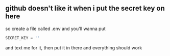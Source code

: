 ## github doesn't like it when i put the secret key on here

so create a file called .env and you'll wanna put

```python
SECRET_KEY = ''
```

and text me for it, then put it in there and everything should work

